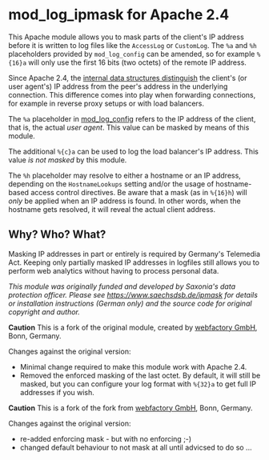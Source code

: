 # mod_log_ipmask for Apache 2.4

This Apache module allows you to mask parts of the client's IP address before
it is written to log files like the `AccessLog` or `CustomLog`. The `%a` and
`%h`  placeholders provided by `mod_log_config` can be amended, so for 
example `%{16}a` will only use the first 16 bits (two octets) of the remote IP
address.

Since Apache 2.4, the [internal data structures distinguish](http://httpd.apache.org/docs/2.4/developer/new_api_2_4.html#upgrading_byfunction)
the client's (or user agent's) IP address from the peer's address in the underlying
connection. This difference comes into play when forwarding connections, for example in reverse
proxy setups or with load balancers.

The `%a` placeholder in [mod_log_config](http://httpd.apache.org/docs/2.4/mod/mod_log_config.html#formats) refers
to the IP address of the client, that is, the actual *user agent*. This value can be masked by means
of this module.

The additional `%{c}a` can be used to log the load balancer's IP address. This value *is not masked* by this module.

The `%h` placeholder may resolve to either a hostname or an IP address, depending on the `HostnameLookups` setting
and/or the usage of hostname-based access control directives. Be aware that a mask (as in `%{16}h`) will *only* be
applied when an IP address is found. In other words, when the hostname gets resolved, it will reveal the actual 
client address.

## Why? Who? What?

Masking IP addresses in part or entirely is required by Germany's Telemedia
Act. Keeping only partially masked IP addresses in logfiles still allows you
to perform web analytics without having to process personal data.

*This module was originally funded and developed by Saxonia's data protection
officer. Please see https://www.saechsdsb.de/ipmask for details or installation
instructions (German only) and the source code for original copyright and 
author.*

**Caution** This is a fork of the original module, created by 
[webfactory GmbH](https://www.webfactory.de), Bonn, Germany. 

Changes against the original version:

* Minimal change required to make this module work with Apache 2.4.
* Removed the enforced masking of the last octet. By default, it will
  still be masked, but you can configure your log format with `%{32}a`
  to get full IP addresses if you wish.

**Caution** This is a fork of the fork from [webfactory GmbH](https://www.webfactory.de), Bonn, Germany.

Changes against the original version:

* re-added enforcing mask - but with no enforcing ;-)
* changed default behaviour to not mask at all until advicsed to do so ...
